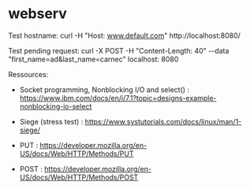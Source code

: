 # webserv

Test hostname:
curl -H "Host: www.default.com" http://localhost:8080/

Test pending request:
curl -X POST -H "Content-Length: 40" --data "first_name=ad&last_name=carnec" localhost:
8080

Ressources:

* Socket programming, Nonblocking I/O and select() : https://www.ibm.com/docs/en/i/7.1?topic=designs-example-nonblocking-io-select

* Siege (stress test) : https://www.systutorials.com/docs/linux/man/1-siege/

* PUT : https://developer.mozilla.org/en-US/docs/Web/HTTP/Methods/PUT

* POST : https://developer.mozilla.org/en-US/docs/Web/HTTP/Methods/POST

